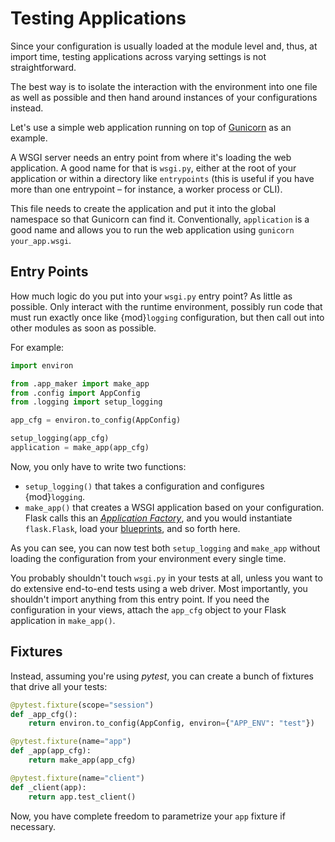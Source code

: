 # Testing Applications

Since your configuration is usually loaded at the module level and, thus, at import time, testing applications across varying settings is not straightforward.

The best way is to isolate the interaction with the environment into one file as well as possible and then hand around instances of your configurations instead.

Let's use a simple web application running on top of [Gunicorn](https://docs.gunicorn.org/) as an example.

A WSGI server needs an entry point from where it's loading the web application.
A good name for that is `wsgi.py`, either at the root of your application or within a directory like `entrypoints` (this is useful if you have more than one entrypoint – for instance, a worker process or CLI).

This file needs to create the application and put it into the global namespace so that Gunicorn can find it.
Conventionally, `application` is a good name and allows you to run the web application using `gunicorn your_app.wsgi`.


## Entry Points

How much logic do you put into your `wsgi.py` entry point?
As little as possible.
Only interact with the runtime environment, possibly run code that must run exactly once like {mod}`logging` configuration, but then call out into other modules as soon as possible.

For example:

```python
import environ

from .app_maker import make_app
from .config import AppConfig
from .logging import setup_logging

app_cfg = environ.to_config(AppConfig)

setup_logging(app_cfg)
application = make_app(app_cfg)
```

Now, you only have to write two functions:

- `setup_logging()` that takes a configuration and configures {mod}`logging`.
- `make_app()` that creates a WSGI application based on your configuration.
  Flask calls this an [*Application Factory*](https://flask.palletsprojects.com/en/latest/patterns/appfactories/), and you would instantiate `flask.Flask`, load your [blueprints](https://flask.palletsprojects.com/en/latest/blueprints/), and so forth here.

As you can see, you can now test both `setup_logging` and `make_app` without loading the configuration from your environment every single time.

You probably shouldn't touch `wsgi.py` in your tests at all, unless you want to do extensive end-to-end tests using a web driver.
Most importantly, you shouldn't import anything from this entry point.
If you need the configuration in your views, attach the `app_cfg` object to your Flask application in `make_app()`.


## Fixtures

Instead, assuming you're using *pytest*, you can create a bunch of fixtures that drive all your tests:

```python
@pytest.fixture(scope="session")
def _app_cfg():
    return environ.to_config(AppConfig, environ={"APP_ENV": "test"})

@pytest.fixture(name="app")
def _app(app_cfg):
    return make_app(app_cfg)

@pytest.fixture(name="client")
def _client(app):
    return app.test_client()
```

Now, you have complete freedom to parametrize your `app` fixture if necessary.
